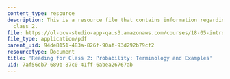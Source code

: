 ```yaml
---
content_type: resource
description: This is a resource file that contains information regarding reading for
  class 2.
file: https://ol-ocw-studio-app-qa.s3.amazonaws.com/courses/18-05-introduction-to-probability-and-statistics-spring-2014/7af56cb7689b87c041ff6abea26767ab_MIT18_05S14_class2slideall.pdf
file_type: application/pdf
parent_uid: 94de8151-483a-826f-90af-93d292b79cf2
resourcetype: Document
title: 'Reading for Class 2: Probability: Terminology and Examples'
uid: 7af56cb7-689b-87c0-41ff-6abea26767ab
---
```

